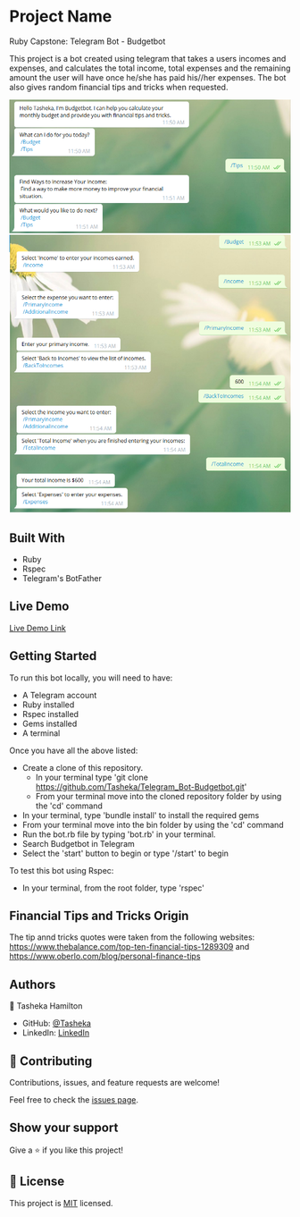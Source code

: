 # Project Name
Ruby Capstone: Telegram Bot - Budgetbot

This project is a bot created  using telegram that takes a users incomes and expenses, and calculates the total income, total expenses and the remaining amount the user will have once he/she has paid his//her expenses. The bot also gives random financial tips and tricks when requested.

![screenshot](assets/screenshot_tip.png)
![screenshot](assets/screenshot_budget.png)

## Built With

- Ruby
- Rspec
- Telegram's BotFather

## Live Demo

[Live Demo Link](https://www.loom.com/share/26ca9db9c24648ffa931508606c9024f)

## Getting Started

To run this bot locally, you will need to have:

- A Telegram account
- Ruby installed
- Rspec installed
- Gems installed
- A terminal

Once you have all the above listed:

- Create a clone of this repository. 
  - In your terminal type 'git clone https://github.com/Tasheka/Telegram_Bot-Budgetbot.git'
  - From your terminal move into the cloned repository folder by using the 'cd' command
- In your terminal, type 'bundle install' to  install the required gems 
- From your terminal move into the bin folder by using the 'cd' command
- Run the bot.rb file by typing 'bot.rb' in your terminal.
- Search Budgetbot in Telegram
- Select the 'start' button to begin or type '/start' to begin

To test this bot using Rspec:

- In your terminal, from the root folder, type 'rspec'

## Financial Tips and Tricks Origin

The tip annd tricks quotes were taken from the following websites: https://www.thebalance.com/top-ten-financial-tips-1289309 and https://www.oberlo.com/blog/personal-finance-tips

## Authors

👤 Tasheka Hamilton

- GitHub: [@Tasheka](https://github.com/Tasheka)
- LinkedIn: [LinkedIn](https://www.linkedin.com/in/tasheka-hamilton-43532311b/)

## 🤝 Contributing

Contributions, issues, and feature requests are welcome!

Feel free to check the [issues page](https://github.com/Tasheka/Telegram_Bot-Budgetbot/issues).

## Show your support

Give a ⭐️ if you like this project!

## 📝 License

This project is [MIT](lic.url) licensed.

